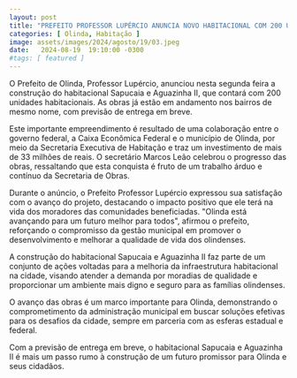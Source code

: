 ```yaml
---
layout: post
title: "PREFEITO PROFESSOR LUPÉRCIO ANUNCIA NOVO HABITACIONAL COM 200 UNIDADES EM SAPUCAIA E AGUAZINHA; OBRAS JÁ ESTÃO A TODO VAPOR"
categories: [ Olinda, Habitação ]
image: assets/images/2024/agosto/19/03.jpeg
date:   2024-08-19  19:10:00 -0300
#tags: [ featured ]
---
```

O Prefeito de Olinda, Professor Lupércio, anunciou nesta segunda feira a construção do habitacional Sapucaia e Aguazinha II, que contará com 200 unidades habitacionais. As obras já estão em andamento nos bairros de mesmo nome, com previsão de entrega em breve.

Este importante empreendimento é resultado de uma colaboração entre o governo federal, a Caixa Econômica Federal e o município de Olinda, por meio da Secretaria Executiva de Habitação e traz um investimento de mais de 33 milhões de reais. O secretário Marcos Leão celebrou o progresso das obras, ressaltando que esta conquista é fruto de um trabalho árduo e contínuo da Secretaria de Obras.

Durante o anúncio, o Prefeito Professor Lupércio expressou sua satisfação com o avanço do projeto, destacando o impacto positivo que ele terá na vida dos moradores das comunidades beneficiadas. "Olinda está avançando para um futuro melhor para todos", afirmou o prefeito, reforçando o compromisso da gestão municipal em promover o desenvolvimento e melhorar a qualidade de vida dos olindenses.

A construção do habitacional Sapucaia e Aguazinha II faz parte de um conjunto de ações voltadas para a melhoria da infraestrutura habitacional na cidade, visando atender a demanda por moradias de qualidade e proporcionar um ambiente mais digno e seguro para as famílias olindenses.

O avanço das obras é um marco importante para Olinda, demonstrando o comprometimento da administração municipal em buscar soluções efetivas para os desafios da cidade, sempre em parceria com as esferas estadual e federal. 

Com a previsão de entrega em breve, o habitacional Sapucaia e Aguazinha II é mais um passo rumo à construção de um futuro promissor para Olinda e seus cidadãos.